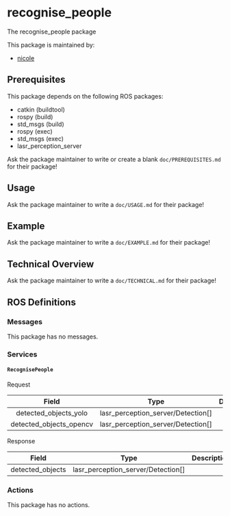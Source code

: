 # recognise_people

The recognise_people package

This package is maintained by:
- [nicole](nicole@todo.todo)

## Prerequisites

This package depends on the following ROS packages:
- catkin (buildtool)
- rospy (build)
- std_msgs (build)
- rospy (exec)
- std_msgs (exec)
- lasr_perception_server

Ask the package maintainer to write or create a blank `doc/PREREQUISITES.md` for their package!

## Usage

Ask the package maintainer to write a `doc/USAGE.md` for their package!

## Example

Ask the package maintainer to write a `doc/EXAMPLE.md` for their package!

## Technical Overview

Ask the package maintainer to write a `doc/TECHNICAL.md` for their package!

## ROS Definitions

### Messages

This package has no messages.

### Services

#### `RecognisePeople`

Request

| Field | Type | Description |
|:-:|:-:|---|
| detected_objects_yolo | lasr_perception_server/Detection[] |  |
| detected_objects_opencv | lasr_perception_server/Detection[] |  |

Response

| Field | Type | Description |
|:-:|:-:|---|
| detected_objects | lasr_perception_server/Detection[] |  |


### Actions

This package has no actions.
